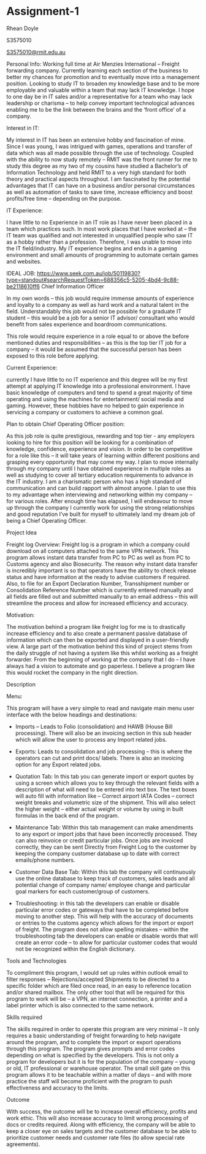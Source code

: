 # Assignment-1



Rhean Doyle

S3575010

S3575010@rmit.edu.au


Personal Info:
Working full time at Air Menzies International – Freight forwarding company. Currently learning each section of the business to better my chances for promotion and to eventually move into a management position. Looking to study IT to broaden my knowledge base and to be more employable and valuable within a team that may lack IT knowledge. I hope to one day be in IT sales and/or a representative for a team who may lack leadership or charisma – to help convey important technological advances enabling me to be the link between the brains and the ‘front office’ of a company.

<bold> Interest in IT:

My interest in IT has been an extensive hobby and fascination of mine. Since I was young, I was intrigued with games, operations and transfer of data which was all made possible through the use of technology. Coupled with the ability to now study remotely – RMIT was the front runner for me to study this degree as my two of my cousins have studied a Bachelor’s of Information Technology and held RMIT to a very high standard for both theory and practical aspects throughout. I am fascinated by the potential advantages that IT can have on a business and/or personal circumstances as well as automation of tasks to save time, increase efficiency and boost profits/free time – depending on the purpose.

IT Experience:

I have little to no Experience in an IT role as I have never been placed in a team which practices such. In most work places that I have worked at – the IT team was qualified and not interested in unqualified people who saw IT as a hobby rather than a profession. Therefore, I was unable to move into the IT field/industry. My IT experience begins and ends in a gaming environment and small amounts of programming to automate certain games and websites.








IDEAL JOB:
https://www.seek.com.au/job/50119830?type=standout#searchRequestToken=688356c5-5205-4bd4-9c88-be2118610ff6
Chief Information Officer
 


In my own words – this job would require immense amounts of experience and loyalty to a company as well as hard work and a natural talent in the field. Understandably this job would not be possible for a graduate IT student – this would be a job for a senior IT advisor/ consultant who would benefit from sales experience and boardroom communications. 


This role would require experience in a role equal to or above the before mentioned duties and responsibilities – as this is the top tier IT job for a company – it would be assumed that the successful person has been exposed to this role before applying.


Current Experience:


currently I have little to no IT experience and this degree will be my first attempt at applying IT knowledge into a professional environment. I have basic knowledge of computers and tend to spend a great majority of time operating and using the machines for entertainment/ social media and gaming. However, these hobbies have no helped to gain experience in servicing a company or customers to achieve a common goal.



Plan to obtain Chief Operating Officer position:

As this job role is quite prestigious, rewarding and top tier - any employers looking to hire for this position will be looking for a combination of knowledge, confidence, experience and vision. In order to be competitive for a role like this – it will take years of learning within different positions and grasping every opportunity that may come my way. I plan to move internally through my company until I have obtained experience in multiple roles as well as studying to cover all tertiary education requirements to advance in the IT industry. I am a charismatic person who has a high standard of communication and can build rapport with almost anyone. I plan to use this to my advantage when interviewing and networking within my company – for various roles. After enough time has elapsed, I will endeavour to move up through the company I currently work for using the strong relationships and good reputation I’ve built for myself to ultimately land my dream job of being a Chief Operating Officer.



Project Idea

Freight log
Overview: 
Freight log is a program in which a company could download on all computers attached to the same
VPN network. This program allows instant data transfer from PC to PC as well as from PC to Customs
agency and also Biosecurity. The reason why instant data transfer is incredibly important is so that
operators have the ability to check release status and have information at the ready to advise
customers if required. Also, to file for an Export Declaration Number, Transshipment number or Consolidation Reference Number which is currently entered manually and all fields are filled out and submitted manually to an email address – this will streamline the process and allow for increased efficiency and accuracy.



Motivation:

The motivation behind a program like freight log for me is to drastically increase efficiency and to also create a permanent passive database of information which can then be exported and displayed in a user-friendly view. A large part of the motivation behind this kind of project stems from the daily struggle of not having a system like this whilst working as a freight forwarder. From the beginning of working at the company that I do – I have always had a vision to automate and go paperless. I believe a program like this would rocket the company in the right direction.


Description


Menu:

This program will have a very simple to read and navigate main menu user interface with the below headings and destinations:

-	Imports – Leads to Folio (consolidation) and HAWB (House Bill processing). There will also be an invoicing section in this sub header which will allow the user to process any Import related jobs.

-	Exports: Leads to consolidation and job processing – this is where the operators can cut and print docs/ labels. There is also an invoicing option for any Export related jobs.

-	Quotation Tab: In this tab you can generate import or export quotes by using a screen which allows you to key through the relevant fields with a description of what will need to be entered into text box. The text boxes will auto fill with information like – Correct airport IATA Codes – correct weight breaks and volumetric size of the shipment. This will also select the higher weight – either actual weight or volume by using in built formulas in the back end of the program.

-	Maintenance Tab: Within this tab management can make amendments to any export or import jobs that have been incorrectly processed. They can also reinvoice or credit particular jobs. Once jobs are invoiced correctly, they can be sent Directly from Freight Log to the customer by keeping the company customer database up to date with correct emails/phone numbers.

-	Customer Data Base Tab: Within this tab the company will continuously use the online database to keep track of customers, sales leads and all potential change of company name/ employee change and particular goal markers for each customer/group of customers.

-	Troubleshooting: in this tab the developers can enable or disable particular error codes or gateways that have to be completed before moving to another step. This will help with the accuracy of documents or entries to the customs agency which allows for the import or export of freight. The program does not allow spelling mistakes – within the troubleshooting tab the developers can enable or disable words that will create an error code – to allow for particular customer codes that would not be recognized within the English dictionary.



Tools and Technologies

To compliment this program, I would set up rules within outlook email to filter responses –
Rejections/accepted Shipments to be directed to a specific folder which are filed once read, in an
easy to reference location and/or shared mailbox. The only other tool that will be required for this program to work will be – a VPN, an internet connection, a printer and a label printer which is also connected to the same network.



Skills required

The skills required in order to operate this program are very minimal – It only requires a basic understanding of freight forwarding to help navigate around the program, and to complete the import or export operations through this program. The program gives prompts and error codes depending on what is specified by the developers. This is not only a program for developers but it is for the population of the company – young or old, IT professional or warehouse operator. The small skill gate on this program allows it to be teachable within a matter of days – and with more practice the staff will become proficient with the program to push effectiveness and accuracy to the limits.



Outcome

With success, the outcome will be to increase overall efficiency, profits and work ethic. This will also increase accuracy to limit wrong processing of docs or credits required. Along with efficiency, the company will be able to keep a closer eye on sales targets and the customer database to be able to prioritize customer needs and customer rate files (to allow special rate agreements). 
